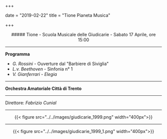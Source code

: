﻿+++

date = "2019-02-22"
title = "Tione Pianeta Musica"

+++

<center>
##### Tione - Scuola Musicale delle Giudicarie - Sabato 17 Aprile, ore 15:00
</center>

---

**Programma**

* *G. Rossini* - Ouverture dal "Barbiere di Siviglia"
* *L.v. Beethoven* - Sinfonia n° 1
* *V. Gianferrari* - *Elegia*



---

**Orchestra Amatoriale Città di Trento**


---

Direttore: *Fabrizio Cunial*

---

<center>

{{< figure src="../../images/giudicarie_1999.png" width="400px">}}

---

{{< figure src="../../images/giudicarie_1999_1.png" width="400px">}}


</center>